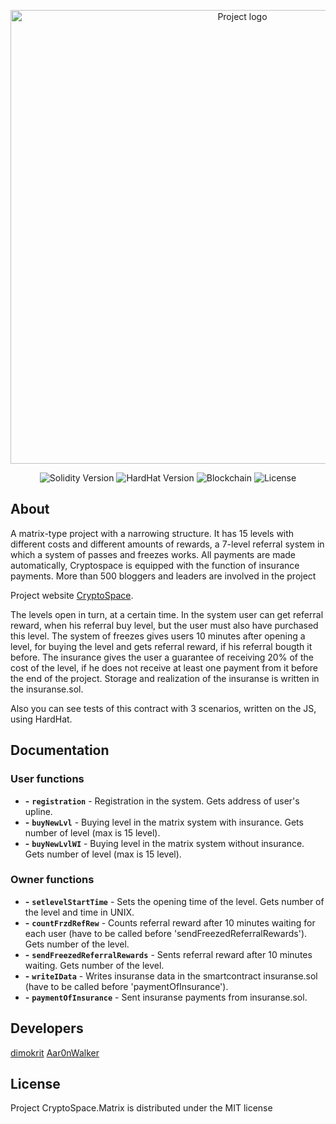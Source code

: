 <p align="center">
      <img src="https://drive.google.com/uc?export=view&id=1Ntwb0XvXqPg5tTPs4wEMCTfx4T1vylAk" alt ="Project logo" width="726">
</p>

<p align="center">
   <img src="https://img.shields.io/badge/Solidity-0.8.9-lightgrey" alt="Solidity Version">
   <img src="https://img.shields.io/badge/HardHat-2.9.7-red" alt="HardHat Version">
   <img src="https://img.shields.io/badge/Blockchain-BSC-yellow" alt="Blockchain">
   <img src="https://img.shields.io/badge/License-MIT-green" alt="License">
</p>

## About

A matrix-type project with a narrowing structure. It has 15 levels with different costs and different amounts of rewards, a 7-level referral system in which a system of passes and freezes works. All payments are made automatically, Сryptospace is equipped with the function of insurance payments. More than 500 bloggers and leaders are involved in the project

Project website [CryptoSpace](https://crypto-space.games).
      
The levels open in turn, at a certain time.
In the system user can get referral reward, when his referral buy level, but the user must also have purchased this level.
The system of freezes gives users 10 minutes after opening a level, for buying the level and gets referral reward, if his referral bougth it before.
The insurance gives the user a guarantee of receiving 20% of the cost of the level, if he does not receive at least one payment from it before the end of the project.
Storage and realization of the insuranse is written in the insuranse.sol.

Also you can see tests of this contract with 3 scenarios, written on the JS, using HardHat.
      
## Documentation

### User functions
- **-** **`registration`** - Registration in the system. Gets address of user's upline.
- **-** **`buyNewLvl`** - Buying level in the matrix system with insurance. Gets number of level (max is 15 level).
- **-** **`buyNewLvlWI`** - Buying level in the matrix system without insurance. Gets number of level (max is 15 level).

### Owner functions
- **-** **`setlevelStartTime`** - Sets the opening time of the level. Gets number of the level and time in UNIX.
- **-** **`countFrzdRefRew`** - Counts referral reward after 10 minutes waiting for each user (have to be called before 'sendFreezedReferralRewards'). Gets number of the level.
- **-** **`sendFreezedReferralRewards`** - Sents referral reward after 10 minutes waiting. Gets number of the level.
- **-** **`writeIData`** - Writes insuranse data in the smartcontract insuranse.sol (have to be called before 'paymentOfInsurance').
- **-** **`paymentOfInsurance`** - Sent insuranse payments from insuranse.sol.

## Developers

[dimokrit](https://github.com/dimokrit)
[Aar0nWalker](https://github.com/Aar0nWalker)

## License

Project CryptoSpace.Matrix is distributed under the MIT license
